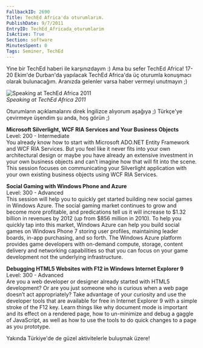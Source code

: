 ```yaml
---
FallbackID: 2690
Title: TechEd Africa'da oturumlarım.
PublishDate: 9/7/2011
EntryID: TechEd_Africada_oturumlarim
IsActive: True
Section: software
MinutesSpent: 0
Tags: Seminer, TechEd
---
```

Yine bir TechEd haberi ile karşınızdayım :) Ama bu sefer TechEd Africa!
17-20 Ekim'de Durban'da yapılacak TechEd Africa'da üç oturumla konuşmacı
olarak bulunacağım. Aranızda gelenler varsa haber vermeyi unutmayın ;)

![Speaking at TechEd Africa
2011](http://cdn.daron.yondem.com/assets/2690/teched_africa_11.jpg)\
*Speaking at TechEd Africa 2011*

Oturumların açıklamalarını direk İngilizce alıyorum aşağıya ;) Türkçe'ye
çevirmeye üşendim şu anda, hoş görün ;)

**Microsoft Silverlight, WCF RIA Services and Your Business Objects**\
Level: 200 - Intermediate\
You already know how to start with Microsoft ADO.NET Entity Framework
and WCF RIA Services. But you feel like it never fits into your own
architectural design or maybe you have already an extensive investment
in your own business objects and can’t imagine how that will fit into
the scene. This session focuses on communicating your Silverlight
application with your own existing business objects using WCF RIA
Services.

**Social Gaming with Windows Phone and Azure**\
Level: 300 - Advanced\
This session will help you to quickly get started building new social
games in Windows Azure. The social gaming market continues to grow and
become more profitable, and predications tell us it will increase to
\$1.32 billion in revenues by 2012 (up from \$856 million in 2010). To
help you quickly tap into this market, Windows Azure can help you build
social games on Windows Phone 7 storing user profiles, maintaining
leader boards, in-app purchasing, and so forth. The Windows Azure
platform provides game developers with on-demand compute, storage,
content delivery and networking capabilities so that you can focus on
your game development not the underlying infrastructure.

**Debugging HTML5 Websites with F12 in Windows Internet Explorer 9**\
Level: 300 - Advanced\
Are you a web developer or designer already started with HTML5
development? Or are you just someone who is curious when a web page
doesn’t act appropriately? Take advantage of your curiosity and use the
developer tools that are available for free in Internet Explorer 9 with
a simple stroke of the F12 key. Learn things like why document mode is
important and its effect on a rendered page, how to un-minimize and
debug a gaggle of JavaScript, as well as how to use the tools to do
quick changes to a page as you prototype.

Yakında Türkiye'de de güzel aktivitelerle buluşmak üzere!


